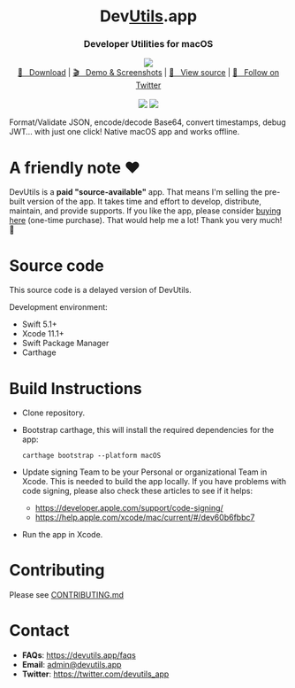 <h1 align="center">Dev<a href="https://github.com/DevUtilsApp/DevUtils-app#">Utils</a>.app</h1>
<h3 align="center">Developer Utilities for macOS</h3>

<p align="center">
  <img src="https://devutils.app/assets/screenshots/dark/jsonformatter.png">
  <br/>
  <a href="https://devutils.app/">🚀 &nbsp; Download</a> | <a href="https://devutils.app/demo">🎬 &nbsp; Demo & Screenshots</a> | <a href="https://github.com/DevUtilsApp/DevUtils-app/tree/master/TINOBHNYWE">📝 &nbsp; View source</a> | <a href="https://twitter.com/devutils_app">📣 &nbsp; Follow on Twitter</a>
  <br/>
  <br/>
  <a href="https://apps.apple.com/us/app/id1533756032"><img src="https://developer.apple.com/app-store/marketing/guidelines/images/badge-download-on-the-mac-app-store.svg" /></a> <a href="https://go.setapp.com/stp307?refAppID=445"><img src="https://developer.setapp.com/setapp-button/setapp.b6aff864.svg" /></a>
  
</p>


Format/Validate JSON, encode/decode Base64, convert timestamps, debug JWT… with just one click! Native macOS app and works offline.

# A friendly note ❤️
DevUtils is a **paid "source-available"** app. That means I'm selling the pre-built version of the app. It takes time and effort to develop, distribute, maintain, and provide supports. If you like the app, please consider [buying here](https://devutils.app) (one-time purchase). That would help me a lot! Thank you very much! 🙏

# Source code

This source code is a delayed version of DevUtils.

Development environment:
- Swift 5.1+
- Xcode 11.1+
- Swift Package Manager
- Carthage

# Build Instructions
 - Clone repository.
 - Bootstrap carthage, this will install the required dependencies for the app:
 
     `carthage bootstrap --platform macOS`
 
 - Update signing Team to be your Personal or organizational Team in Xcode. This is needed to build the app locally. If you have problems with code signing, please also check these articles to see if it helps:
   - https://developer.apple.com/support/code-signing/
   - https://help.apple.com/xcode/mac/current/#/dev60b6fbbc7 
 - Run the app in Xcode.
 
# Contributing

Please see [CONTRIBUTING.md](https://github.com/DevUtilsApp/DevUtils-app/blob/master/CONTRIBUTING.md)

# Contact
- **FAQs**: https://devutils.app/faqs
- **Email**: admin@devutils.app
- **Twitter**: https://twitter.com/devutils_app
